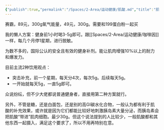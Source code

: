 ```yaml
---
{"publish":true,"permalink":"/Spaces/2-Area/运动健康/肌酸.md","title":"肌酸","created":"2022-09-17","modified":"2023-03-14","cssclasses":""}
---
```



赛霸，89元，300g氧气能量，49元，300g。需要和199蛋白粉一起买


我的懒人方案：健身前1小时喝3-5g即可。跟[[Spaces/2-Area/运动健康/咖啡因]]一样，每几个月停1星期，进行脱敏。

为数不多的，国际公认的安全且有效的健身补剂。能让肌肉增强10%以上的耐力和爆发力。

目前主流2种饮用观点：

- 突击补充，前一个星期，每天分4次，每次5g。后续每天5g。
- 一开始就每天5g，一直5g即可。

众说纷纭，但不少大佬都说普通健身者，直接用第二种方案就行。

另外，不管是糖，还是白面包，还是别的高GI碳水化合物，一般认为都有利于肌酸的补充效果，或许就是因为它们都能比较好地刺激胰岛素大量分泌，而胰岛素会把肌酸“带进”肌肉细胞。最少30g。但这个说法提到的人比较少，一般肌酸都和其他东西一起摄入，满足这个要求了，所以不用再特别在意。